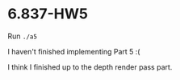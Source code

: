# 6.837-HW5

Run `./a5`

I haven't finished implementing Part 5 :(

I think I finished up to the depth render pass part.
